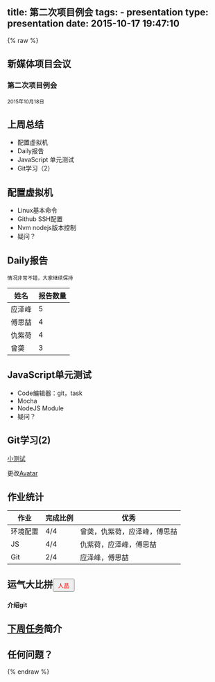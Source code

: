 title: 第二次项目例会
tags: 
    - presentation
type: presentation
date: 2015-10-17 19:47:10
---
{% raw %}
<section>
    <h1>新媒体项目会议</h1>
    <h3>第二次项目例会</h3>
    <p>
        <small>2015年10月18日</small>
    </p>
</section>
<section>
    <section>
        <h2>上周总结</h2>
    </section>
    <section>
        <ul>
            <li>配置虚拟机</li>
            <li>Daily报告</li>
            <li>JavaScript 单元测试</li>
            <li>Git学习（2）</li>
        </ul>
    </section>
    <section>
        <h2>配置虚拟机</h2>
        <ul>
            <li class="fragment">Linux基本命令</li>
            <li class="fragment">Github SSH配置</li>
            <li class="fragment">Nvm nodejs版本控制</li>
            <li class="fragment">疑问？</li>
        </ul>
    </section>
    <section>
        <h2>Daily报告</h2>
        <small class="fragment">情况非常不错，大家继续保持</small>
        <table>
            <thead>
                <tr>
                    <th>姓名</th>
                    <th>报告数量</th>
                </tr>
            </thead>
            <tbody>
                <tr>
                    <td>应泽峰</td>
                    <td>5</td>
                </tr>
                <tr>
                    <td>傅思喆</td>
                    <td>4</td>
                </tr>
                <tr>
                    <td>仇紫荷</td>
                    <td>4</td>
                </tr>
                <tr>
                    <td>曾䶮</td>
                    <td>3</td>
                </tr>
            </tbody>
        </table>
    </section>
    <section>
        <h2>JavaScript单元测试</h2>
        <ul>
            <li class="fragment">Code编辑器：git，task</li>
            <li class="fragment">Mocha</li>
            <li class="fragment">NodeJS Module</li>
            <li class="fragment">疑问？</li>
        </ul>
    </section>
     <section>
        <h2>Git学习(2)</h2>
        <a href="https://github.com/CUC-DEV/training/tree/test-weekly-meeting-2">小测试</a>
        <p>更改<a href="http://www.faceyourmanga.com/editmangatar.php" target="_blank">Avatar</a></p>
    </section>
    <section>
    <h2>作业统计</h2>
    <table>
        <thead>
            <tr>
                <th>作业</th>
                <th>完成比例</th>
                <th>优秀</th>
            </tr>
        </thead>
        <tbody>
            <tr>
                <td>环境配置</td>
                <td>4/4</td>
                <td>曾䶮，仇紫荷，应泽峰，傅思喆</td>
            </tr>
            <tr>
                <td>JS</td>
                <td>4/4</td>
                <td>仇紫荷，应泽峰，傅思喆</td>
            </tr>
            <tr>
                <td>Git</td>
                <td>2/4</td>
                <td>应泽峰，傅思喆</td>
            </tr>
        </tbody>
    </table>
    </section>
</section>
<section data-background-transition="zoom" data-background="#4d7e65" data-transition="slide">
    <h2>运气大比拼<button class="fragment" id="whoIsLucky" style="width:50px;height:30px;color:red">人品</button></h2>
    <h4 id="who">介绍git</h2>
</section>
<section>
    <h2><a href="/2015/10/17/20151017WeeklyPlanning/" target="_blank">下周任务</a>简介</h2>
</section>
<section>
    <h2>任何问题？</h2>
</section>
<script src="/libs/jquery-1.11.3.min.js" type="text/javascript"></script>
<script>
    var dice;
    var who;
    $(document).ready(function(){
        $("#whoIsLucky").click(whoIsLucky);
        $(document).keyup(function(evt) {
            if (evt.keyCode == 13) {
                if(dice){
                    clearInterval(dice);
                }
            }
        });
    });
    
    function whoIsLucky(){
        var members = ["曾䶮","仇紫荷","应泽峰","傅思喆"];
        dice = setInterval(function(){ 
            who = members[Math.floor(Math.random()*4)];
        $("#who").text(who+"介绍Git");
        $("#whoIsLucky").off('click');
        }, 50);
    }
</script>
{% endraw %}